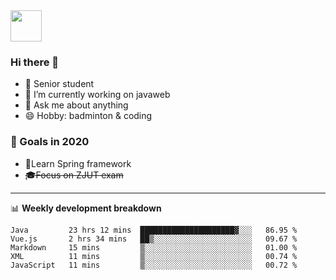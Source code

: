 <img src="https://github.com/egoist/egoist/raw/master/balloon.gif" width="50">

### Hi there 🐏

- 🌱 Senior student
- 🔭 I’m currently working on javaweb
- 💬 Ask me about anything
- 😄 Hobby: badminton & coding

### 🚀 Goals in 2020
+ 🍃Learn Spring framework
+ ~~🎓Focus on ZJUT exam~~
-------

📊 **Weekly development breakdown**
<!--START_SECTION:waka-->
```text
Java         23 hrs 12 mins  █████████████████████▓░░░   86.95 % 
Vue.js       2 hrs 34 mins   ██▒░░░░░░░░░░░░░░░░░░░░░░   09.67 % 
Markdown     15 mins         ▒░░░░░░░░░░░░░░░░░░░░░░░░   01.00 % 
XML          11 mins         ▒░░░░░░░░░░░░░░░░░░░░░░░░   00.74 % 
JavaScript   11 mins         ▒░░░░░░░░░░░░░░░░░░░░░░░░   00.72 % 
```
<!--END_SECTION:waka-->
